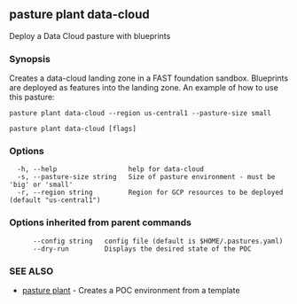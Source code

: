 ## pasture plant data-cloud

Deploy a Data Cloud pasture with blueprints

### Synopsis

Creates a data-cloud landing zone in a FAST foundation sandbox.
Blueprints are deployed as features into the landing zone. An
example of how to use this pasture:
	
	pasture plant data-cloud --region us-central1 --pasture-size small

```
pasture plant data-cloud [flags]
```

### Options

```
  -h, --help                  help for data-cloud
  -s, --pasture-size string   Size of pasture environment - must be 'big' or 'small'
  -r, --region string         Region for GCP resources to be deployed (default "us-central1")
```

### Options inherited from parent commands

```
      --config string   config file (default is $HOME/.pastures.yaml)
      --dry-run         Displays the desired state of the POC
```

### SEE ALSO

* [pasture plant](pasture_plant.md)	 - Creates a POC environment from a template
